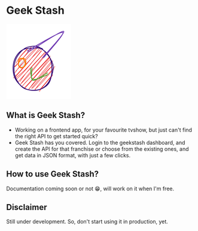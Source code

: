 # Geek Stash
![](/public/brand/logo.svg)


## What is Geek Stash?
- Working on a frontend app, for your favourite tvshow, but just can't find the right API to get started quick?
- Geek Stash has you covered. Login to the geekstash dashboard, and create the API for that franchise or choose from the existing ones, and get data in JSON format, with just a few clicks.

## How to use Geek Stash?

Documentation coming soon or not 😁, will work on it when I'm free.

## Disclaimer
Still under development. So, don't start using it in production, yet.